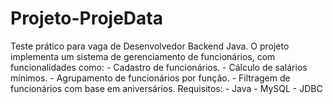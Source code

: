 # Projeto-ProjeData
Teste prático para vaga de Desenvolvedor Backend Java. O projeto implementa um sistema de gerenciamento de funcionários, com funcionalidades como: - Cadastro de funcionários. - Cálculo de salários mínimos. - Agrupamento de funcionários por função. - Filtragem de funcionários com base em aniversários.  Requisitos: - Java - MySQL - JDBC
